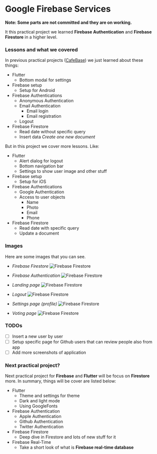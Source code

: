 # Google Firebase Services

**Note: Some parts are not committed and they are on working.**

It this practical project we learned **Firebase Authentication** and **Firebase Firestore** in a higher level.

### Lessons and what we covered

In previous practical projects ([CafeBase](https://github.com/BlackIQ/cafebase)) we just learned about these things:

- Flutter
  - Bottom modal for settings
- Firebase setup
  - Setup for Android
- Firebase Authentications
  - Anonymous Authentication
  - Email Authentication
      - Email login
      - Email registration
  - Logout
- Firebase Firestore
  - Read date without specific query
  - Insert data *Create one new document*
    
But in this project we cover more lessons. Like:

- Flutter
  - Alert dialog for logout
  - Bottom navigation bar
  - Settings to show user image and other stuff
- Firebase setup
  - Setup for iOS
- Firebase Authentications
  - Google Authentication
  - Access to user objects
    - Name
    - Photo
    - Email
    - Phone
- Firebase Firestore
  - Read date with specific query
  - Update a document
  
### Images

Here are some images that you can see.

- *Firebase Firestore*
![Firebase Firestore](assets/browser-firestore.png)

- *Firebase Authentication*
![Firebase Firestore](assets/browser-authentication.png)

- *Landing page*
![Firebase Firestore](assets/landing.png)

- *Logout*
![Firebase Firestore](assets/logout.png)

- *Settings page (profile)*
![Firebase Firestore](assets/settings.png)

- *Voting page*
![Firebase Firestore](assets/vote_page.png)
  
### TODOs

- [ ] Insert a new user by user
- [ ] Setup specific page for Github users that can review people also from app
- [ ] Add more screenshots of application

### Next practical project?

Next practical project for **Firebase** and **Flutter** will be focus on **Firestore** more. In summary, things will be cover are listed below:

- Flutter
  - Theme and settings for theme
  - Dark and light mode
  - Using GoogleFonts
- Firebase Authentication
  - Apple Authentication
  - Github Authentication
  - Twitter Authentication
- Firebase Firestore
  - Deep dive in Firestore and lots of new stuff for it
- Firebase Real-Time
  - Take a short look of what is **Firebase real-time database**